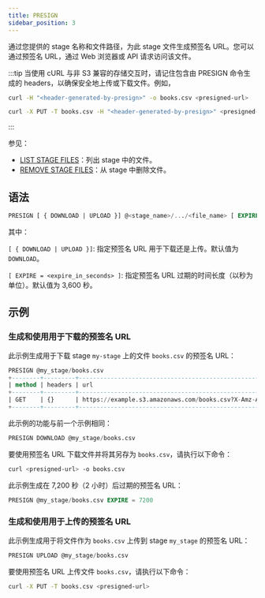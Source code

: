 ```yaml
---
title: PRESIGN
sidebar_position: 3
---
```


通过您提供的 stage 名称和文件路径，为此 stage 文件生成预签名 URL。您可以通过预签名 URL，通过 Web 浏览器或 API 请求访问该文件。

:::tip
当使用 cURL 与非 S3 兼容的存储交互时，请记住包含由 PRESIGN 命令生成的 headers，以确保安全地上传或下载文件。例如，

```bash
curl -H "<header-generated-by-presign>" -o books.csv <presigned-url>

curl -X PUT -T books.csv -H "<header-generated-by-presign>" <presigned-url>
```
:::

参见：

- [LIST STAGE FILES](04-ddl-list-stage.md)：列出 stage 中的文件。
- [REMOVE STAGE FILES](05-ddl-remove-stage.md)：从 stage 中删除文件。

## 语法

```sql
PRESIGN [ { DOWNLOAD | UPLOAD }] @<stage_name>/.../<file_name> [ EXPIRE = <expire_in_seconds> ]
```
其中：

`[ { DOWNLOAD | UPLOAD }]`: 指定预签名 URL 用于下载还是上传。默认值为 `DOWNLOAD`。

`[ EXPIRE = <expire_in_seconds> ]`: 指定预签名 URL 过期的时间长度（以秒为单位）。默认值为 3,600 秒。

## 示例

### 生成和使用用于下载的预签名 URL

此示例生成用于下载 stage `my-stage` 上的文件 `books.csv` 的预签名 URL：

```sql
PRESIGN @my_stage/books.csv
+--------+---------+---------------------------------------------------------------------------------+
| method | headers | url                                                                             |
+--------+---------+---------------------------------------------------------------------------------+
| GET    | {}      | https://example.s3.amazonaws.com/books.csv?X-Amz-Algorithm=AWS4-HMAC-SHA256&... |
+--------+---------+---------------------------------------------------------------------------------+
```

此示例的功能与前一个示例相同：

```sql
PRESIGN DOWNLOAD @my_stage/books.csv
```

要使用预签名 URL 下载文件并将其另存为 `books.csv`，请执行以下命令：

```bash
curl <presigned-url> -o books.csv
```

此示例生成在 7,200 秒（2 小时）后过期的预签名 URL：

```sql
PRESIGN @my_stage/books.csv EXPIRE = 7200
```

### 生成和使用用于上传的预签名 URL

此示例生成用于将文件作为 `books.csv` 上传到 stage `my_stage` 的预签名 URL：

```sql
PRESIGN UPLOAD @my_stage/books.csv
```

要使用预签名 URL 上传文件 `books.csv`，请执行以下命令：

```bash
curl -X PUT -T books.csv <presigned-url>
```